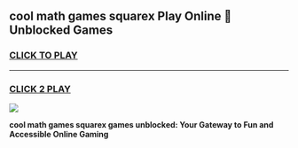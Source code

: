 
## cool math games squarex Play Online 👋 Unblocked Games
<h3>
<a href="https://news.freeplayer.one?title=cool_math_games_squarex&ref=17CMG">CLICK TO PLAY</a></h3>
<hr>

<h3>
<a href="https://news.freeplayer.one?title=cool_math_games_squarex&ref=17CMG">CLICK 2 PLAY</a>
  
</h3>

<a href="https://news.freeplayer.one?title=cool_math_games_squarex&ref=17CMG/"><img src="https://clearcache.store/games.png"></a>


**cool math games squarex games unblocked: Your Gateway to Fun and Accessible Online Gaming**
